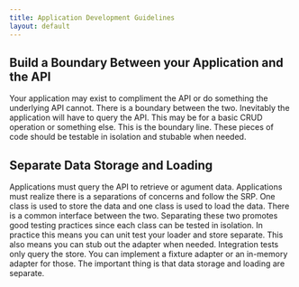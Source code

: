 ```yaml
---
title: Application Development Guidelines
layout: default
---
```


## Build a Boundary Between your Application and the API

Your application may exist to compliment the API or do something the
underlying API cannot. There is a boundary between the two. Inevitably
the application will have to query the API. This may be for a basic CRUD
operation or something else. This is the boundary line. These pieces of
code should be testable in isolation and stubable when needed.

## Separate Data Storage and Loading

Applications must query the API to retrieve or agument data.
Applications must realize there is a separations of concerns and follow
the SRP. One class is used to store the data and one class is used to
load the data. There is a common interface between the two. Separating
these two promotes good testing practices since each class can be tested
in isolation. In practice this means you can unit test your loader and
store separate. This also means you can stub out the adapter when
needed. Integration tests only query the store. You can implement a
fixture adapter or an in-memory adapter for those. The important thing
is that data storage and loading are separate.
